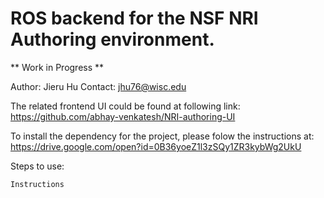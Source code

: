# ROS backend for the NSF NRI Authoring environment.

** Work in Progress **

Author: Jieru Hu 
Contact: jhu76@wisc.edu

The related frontend UI could be found at following link:
https://github.com/abhay-venkatesh/NRI-authoring-UI

To install the dependency for the project, please folow the instructions at:
https://drive.google.com/open?id=0B36yoeZ1l3zSQy1ZR3kybWg2UkU

Steps to use:
```
Instructions

```
